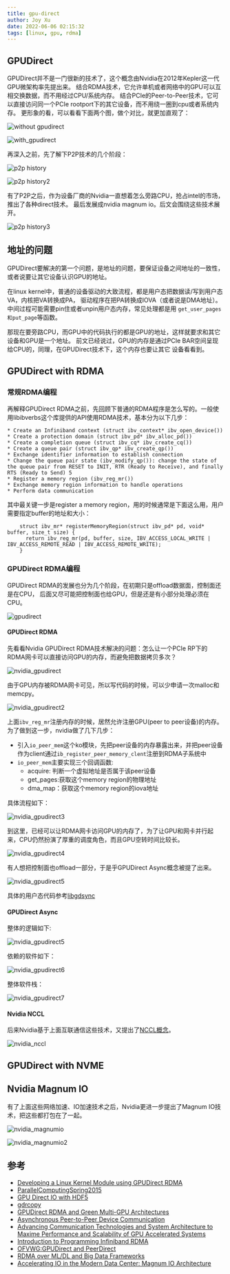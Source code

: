```yaml
---
title: gpu-direct
author: Joy Xu
date: 2022-06-06 02:15:32
tags: [linux, gpu, rdma]
---
```


## GPUDirect

GPUDirect并不是一门很新的技术了，这个概念由Nvidia在2012年Kepler这一代GPU微架构率先提出来。
结合RDMA技术，它允许单机或者网络中的GPU可以互相交换数据，而不用经过CPU/系统内存。
结合PCIe的Peer-to-Peer技术，它可以直接访问同一个PCIe rootport下的其它设备，而不用绕一圈到cpu或者系统内存。
更形象的看，可以看看下面两个图，做个对比，就更加直观了：

![without gpudirect](/images/without_gpudirect.png)

![with_gpudirect](/images/with_gpudirect.png)

再深入之前，先了解下P2P技术的几个阶段：

![p2p history](/images/p2p_history.png)

![p2p history2](/images/p2p_history2.png)

有了P2P之后，作为设备厂商的Nvidia一直想着怎么旁路CPU，抢占intel的市场，推出了各种direct技术。
最后发展成nvidia magnum io。后文会围绕这些技术展开。

![p2p history3](/images/p2p_history3.png)

## 地址的问题

GPUDirect要解决的第一个问题，是地址的问题，要保证设备之间地址的一致性，或者说要让其它设备认识GPU的地址。

在linux kernel中，普通的设备驱动的大致流程，都是用户态把数据读/写到用户态VA，内核把VA转换成PA，
驱动程序在把PA转换成IOVA（或者说是DMA地址）。中间过程可能需要pin住或者unpin用户态内存，常见处理都是用
`get_user_pages和put_page`等函数。

那现在要旁路CPU，而GPU中的代码执行的都是GPU的地址，这样就要求和其它设备和GPU是一个地址。
前文已经说过，GPU的内存是通过PCIe BAR空间呈现给CPU的，同理，在GPUDirect技术下，这个内存也要让其它
设备看看到。

## GPUDirect with RDMA

### 常规RDMA编程

再解释GPUDirect RDMA之前，先回顾下普通的RDMA程序是怎么写的。一般使用libibverbs这个库提供的API使用RDMA技术，基本分为以下几步：

	* Create an Infiniband context (struct ibv_context* ibv_open_device())
	* Create a protection domain (struct ibv_pd* ibv_alloc_pd())
	* Create a completion queue (struct ibv_cq* ibv_create_cq())
	* Create a queue pair (struct ibv_qp* ibv_create_qp())
	* Exchange identifier information to establish connection
	* Change the queue pair state (ibv_modify_qp()): change the state of the queue pair from RESET to INIT, RTR (Ready to Receive), and finally RTS (Ready to Send) 5
	* Register a memory region (ibv_reg_mr())
	* Exchange memory region information to handle operations
	* Perform data communication

其中最关键一步是register a memory region，用的时候通常是下面这么用，用户需要指定buffer的地址和大小：

		struct ibv_mr* registerMemoryRegion(struct ibv_pd* pd, void* buffer, size_t size) {
		  return ibv_reg_mr(pd, buffer, size, IBV_ACCESS_LOCAL_WRITE | IBV_ACCESS_REMOTE_READ | IBV_ACCESS_REMOTE_WRITE);
		}

### GPUDirect RDMA编程

GPUDirect RDMA的发展也分为几个阶段，在初期只是offload数据面，控制面还是在CPU，
后面又尽可能把控制面也给GPU，但是还是有小部分处理必须在CPU。

![gpudirect](/images/gpudirect.png)


#### GPUDirect RDMA

先看看Nvidia GPUDirect RDMA技术解决的问题：怎么让一个PCIe RP下的RDMA网卡可以直接访问GPU的内存，而避免把数据拷贝多次？

![nvidia_gpudirect](/images/nvidia_gpudirect.png)

由于GPU内存被RDMA网卡可见，所以写代码的时候，可以少申请一次malloc和memcpy。

![nvidia_gpudirect2](/images/nvidia_gpudirect2.png)

上面`ibv_reg_mr`注册内存的时候，居然允许注册GPU(peer to peer设备)的内存。
为了做到这一步，nvidia做了几下几步：

* 引入`io_peer_mem`这个ko模块，先把peer设备的内存暴露出来，并把peer设备作为client通过`ib_register_peer_memory_clent`注册到RDMA子系统中
* `io_peer_mem`主要实现三个回调函数:
	* acquire: 判断一个虚拟地址是否属于该peer设备
	* get_pages:获取这个memory region的物理地址
	* dma_map：获取这个memory region的iova地址

具体流程如下：

![nvidia_gpudirect3](/images/nvidia_gpudirect3.png)

到这里，已经可以让RDMA网卡访问GPU的内存了，为了让GPU和网卡并行起来，CPU仍然扮演了厚重的调度角色，而且GPU空转时间比较长。

![nvidia_gpudirect4](/images/nvidia_gpudirect4.png)

有人想把控制面也offload一部分，于是乎GPUDirect Async概念被提了出来。

![nvidia_gpudirect5](/images/nvidia_gpudirect5.png)

具体的用户态代码参考[libgdsync](https://github.com/gpudirect/libgdsync/tree/master/src)

#### GPUDirect Async

整体的逻辑如下:

![nvidia_gpudirect5](/images/nvidia_gpudirect5.png)

依赖的软件如下：

![nvidia_gpudirect6](/images/nvidia_gpudirect6.png)

整体软件栈：

![nvidia_gpudirect7](/images/nvidia_gpudirect7.png)

#### Nvidia NCCL

后来Nvidia基于上面互联通信这些技术，又提出了[NCCL概念](https://github.com/NVIDIA/nccl)。

![nvidia_nccl](/images/nvidia_ncll.png)

## GPUDirect with NVME

## Nvidia Magnum IO

有了上面这些网络加速、IO加速技术之后，Nvidia更进一步提出了Magnum IO技术，把这些都打包在了一起。

![nvidia_magnumio](/images/nvidia_magnumio.png)

![nvidia_magnumio2](/images/nvidia_magnumio2.png)

## 参考

* [Developing a Linux Kernel Module using GPUDirect RDMA](https://docs.nvidia.com/cuda/gpudirect-rdma/)
* [ParallelComputingSpring2015](https://wrfranklin.org/wiki/ParallelComputingSpring2015/cuda/nvidia/doc/pdf/)
* [GPU Direct IO with HDF5](https://hdfgroup.org/wp-content/uploads/2020/10/GPU_Direct_IO_with_HDF5-_John_Ravi.pdf)
* [gdrcopy](https://github.com/NVIDIA/gdrcopy)
* [GPUDirect RDMA and Green Multi-GPU Architectures](https://on-demand.gputechconf.com/gtc/2013/presentations/S3266-GPUDirect-RDMA-Green-Multi-GPU-Architectures.pdf)
* [Asynchronous Peer-to-Peer Device Communication](https://network.nvidia.com/pdf/prod_software/Mellanox_PeerDirect_Asynch_peer-to-peer_device_communication.pdf)
* [Advancing Communication Technologies and System Architecture to Maxime Performance and Scalability of GPU Accelerated Systems](https://mug.mvapich.cse.ohio-state.edu/static/media/mug/presentations/17/nvidia-mug-17.pdf)
* [Introduction to Programming Infiniband RDMA](https://insujang.github.io/2020-02-09/introduction-to-programming-infiniband/)
* [OFVWG:GPUDirect and PeerDirect](https://downloads.openfabrics.org/ofv/ofv_presentation_GPU.pdf)
* [RDMA over ML/DL and Big Data Frameworks](https://www.sc-asia.org/2018/wp-content/uploads/2018/03/1_1500_Ido_Shamay.pdf)
* [Accelerating IO in the Modern Data Center: Magnum IO Architecture](https://developer.nvidia.com/blog/accelerating-io-in-the-modern-data-center-magnum-io-architecture/)
